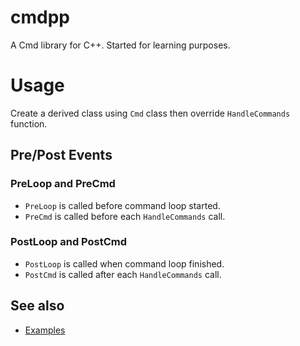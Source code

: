 # cmdpp

A Cmd library for C++. Started for learning purposes.

# Usage

Create a derived class using `Cmd` class then override `HandleCommands` function.

## Pre/Post Events

### PreLoop and PreCmd
* `PreLoop` is called before command loop started.
* `PreCmd` is called before each `HandleCommands` call.

### PostLoop and PostCmd
* `PostLoop` is called when command loop finished.
* `PostCmd` is called after each `HandleCommands` call.

## See also
* [Examples](https://www.github.com/umtdg/cmppp/tree/master/examples)

